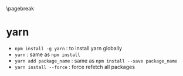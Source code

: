 <!-- yarn -->
\pagebreak

yarn <!-- {{{1 -->
====
- `npm install -g yarn` : to install yarn globally
- `yarn` : same as `npm install`
- `yarn add package_name` : same as `npm install --save package_name`
- `yarn install --force` : force refetch all packages
